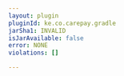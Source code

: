 ```yaml
---
layout: plugin
pluginId: ke.co.carepay.gradle
jarSha1: INVALID
isJarAvailable: false
error: NONE
violations: []

---
```

